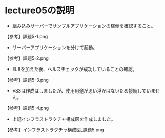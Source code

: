 # lecture05の説明

- 組み込みサーバーでサンプルアプリケーションの稼働を確認すること。

【参考】課題5-1.png

- サーバーアプリケーションを分けて起動。

【参考】課題5-2.png

- ELBを加えた後、ヘルスチェックが成功していることの確認。

【参考】課題5-3.png

- ※S3は作成はしましたが、使用用途が思い浮かばないため接続していません。

【参考】課題5-4.png

- 上記インフラストラクチャ構成図を作成しました。

【参考】インフラストラクチャ構成図_課題5.png
